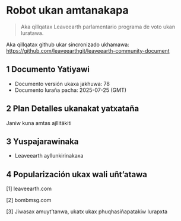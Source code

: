 # Robot ukan amtanakapa

>Aka qillqatax Leaveearth parlamentario programa de voto ukan luratawa.

Aka qillqatax github ukar sincronizado ukhamawa: https://github.com/leaveearthgit/leaveearth-community-document

## 1 Documento Yatiyawi

- Documento versión ukaxa jakhuwa: 78
- Documento luraña pacha: 2025-07-25 (GMT)

## 2 Plan Detalles ukanakat yatxataña

Janiw kuna amtas ajllitäkiti

## 3 Yuspajarawinaka
* Leaveearth ayllunkirinakaxa

## 4 Popularización ukax wali uñt’atawa
[1] leaveearth.com

[2] bombmsg.com

[3] Jiwasax amuyt’tanwa, ukatx ukax phuqhasiñapatakiw lurapxta